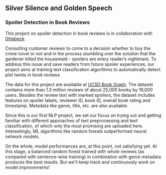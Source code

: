 ## Silver Silence and Golden Speech
### Spoiler Detection in Book Reviews

This project on spoiler detection in book reviews is in collaboration with [GHabeck](https://github.com/GHabeck).

Consulting customer reviews to come to a decision whether to buy the crime novel or not and in the process stumbling over the solution that the gardener killed the housemaid  - spoilers are every reader’s nightmare. 
To address this issue and save readers from future spoiler experiences, our project aims at training text classification algorithms to automatically detect plot twists in book reviews. 

The data for this project are available at [UCSD Book Graph](https://sites.google.com/eng.ucsd.edu/ucsdbookgraph/home). 
The dataset contains more than 1.3 million reviews of about 25,000 booky by 19,000 users. Besides the review text with marked spoilers, the dataset includes features on spoiler labels, reviewer ID, book ID, overall book rating and timestamp. Metadata like genre, title, etc. are also available.

Since this is our first NLP project, we set our focus on trying out and getting familiar with different approaches of text preprocessing and text classification, of which only the most promising are uploaded here. Interestingly, ML algorithms like random forests outperformed neural network models.

On the whole, model performances are, at this point, not satisfying yet. At this stage, a balanced random forest trained with whole reviews (as compared with sentence-wise training) in combination with genre metadata produces the best results. 
But we'll keep track and continuously work on model improvements! 


